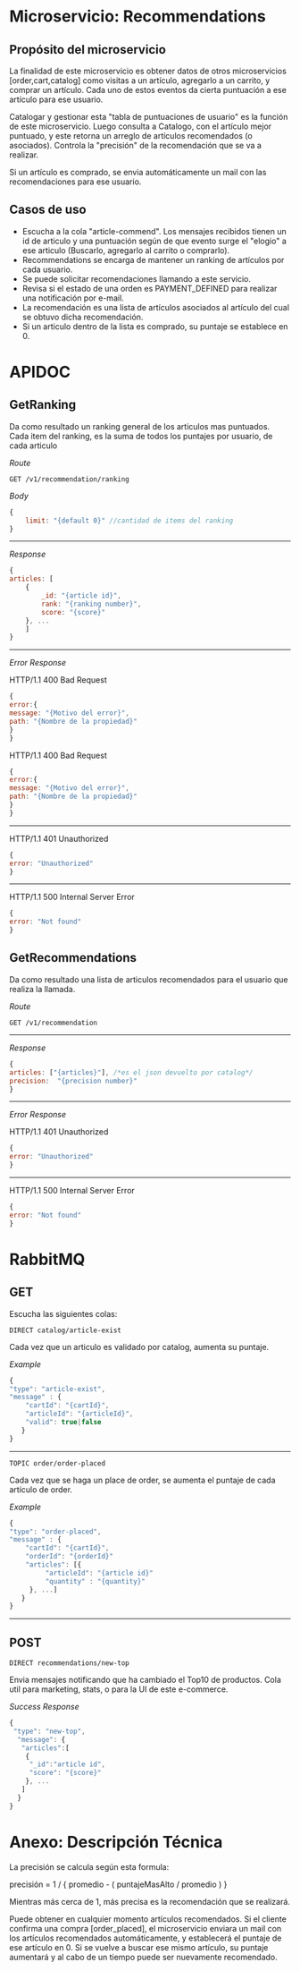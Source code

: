 # Microservicio: Recommendations

## Propósito del microservicio

La finalidad de este microservicio es obtener datos de otros microservicios [order,cart,catalog] como visitas a un artículo, agregarlo a un carrito, y comprar un artículo. Cada uno de estos eventos da cierta puntuación a ese artículo para ese usuario.

Catalogar y gestionar esta "tabla de puntuaciones de usuario" es la función de este microservicio.
Luego consulta a Catalogo, con el artículo mejor puntuado, y este retorna un arreglo de artículos recomendados (o asociados).
Controla la "precisión" de la recomendación que se va a realizar.

Si un artículo es comprado, se envia automáticamente un mail con las recomendaciones para ese usuario.

## Casos de uso
 
+ Escucha a la cola "article-commend". Los mensajes recibidos tienen un id de articulo y una puntuación según de que evento surge el "elogio" a ese articulo (Buscarlo, agregarlo al carrito o comprarlo).
+ Recommendations se encarga de mantener un ranking de artículos por cada usuario.
+ Se puede solicitar recomendaciones llamando a este servicio.
+ Revisa si el estado de una orden es PAYMENT_DEFINED para realizar una notificación por e-mail.
+ La recomendación es una lista de artículos asociados al artículo del cual se obtuvo dicha recomendación.
+ Si un articulo dentro de la lista es comprado, su puntaje se establece en 0.

# APIDOC

## GetRanking

Da como resultado un ranking general de los articulos mas puntuados.
Cada item del ranking, es la suma de todos los puntajes por usuario, de cada articulo

*Route*

	GET /v1/recommendation/ranking

*Body*
```js
{
	limit: "{default 0}" //cantidad de items del ranking
}
```

---
*Response*
```js
{
articles: [
	{
		_id: "{article id}",
		rank: "{ranking number}",
		score: "{score}"
	}, ...
	]
}
```
---

*Error Response*

HTTP/1.1 400 Bad Request
```js
{
error:{
message: "{Motivo del error}",
path: "{Nombre de la propiedad}"
}
}
```


HTTP/1.1 400 Bad Request

```js
{
error:{
message: "{Motivo del error}",
path: "{Nombre de la propiedad}"
}
}
```
---
HTTP/1.1 401 Unauthorized
```js
{
error: "Unauthorized"
}
```
---
HTTP/1.1 500 Internal Server Error
```js
{
error: "Not found"
}
```

## GetRecommendations
Da como resultado una lista de articulos recomendados para el usuario que realiza la llamada.

*Route*

	GET /v1/recommendation
---
*Response*
```js
{
articles: ["{articles}"], /*es el json devuelto por catalog*/
precision:  "{precision number}"
}
```
---
*Error Response*

HTTP/1.1 401 Unauthorized
```js
{
error: "Unauthorized"
}
```
---
HTTP/1.1 500 Internal Server Error
```js
{
error: "Not found"
}
```

# RabbitMQ

## GET

Escucha las siguientes colas:

	DIRECT catalog/article-exist

Cada vez que un articulo es validado por catalog, aumenta su puntaje.

*Example*
```js
{
"type": "article-exist",
"message" : {
    "cartId": "{cartId}",
    "articleId": "{articleId}",
    "valid": true|false
   }
}
```

---
	TOPIC order/order-placed

Cada vez que se haga un place de order, se aumenta el puntaje de cada artículo de order.

*Example*

```js
{
"type": "order-placed",
"message" : {
    "cartId": "{cartId}",
    "orderId": "{orderId}"
    "articles": [{
         "articleId": "{article id}"
         "quantity" : "{quantity}"
     }, ...]
   }
}
```
---
## POST

	DIRECT recommendations/new-top

Envia mensajes notificando que ha cambiado el Top10 de productos.
Cola util para marketing, stats, o para la UI de este e-commerce.

*Success Response*

```js
{
 "type": "new-top",
  "message": {
   "articles":[
    {
	 "_id":"article id",
	 "score": "{score}"
	}, ...
   ]
  }
}
```


# Anexo: Descripción Técnica
La precisión se calcula según esta formula:

precisión = 1 / { promedio - ( puntajeMasAlto / promedio ) }

Mientras más cerca de 1, más precisa es la recomendación que se realizará.

Puede obtener en cualquier momento artículos recomendados. Si el cliente confirma una compra [order_placed], el microservicio enviara un mail con los artículos recomendados automáticamente, y establecerá el puntaje de ese artículo en 0. Si se vuelve a buscar ese mismo artículo, su puntaje aumentará y al cabo de un tiempo puede ser nuevamente recomendado.